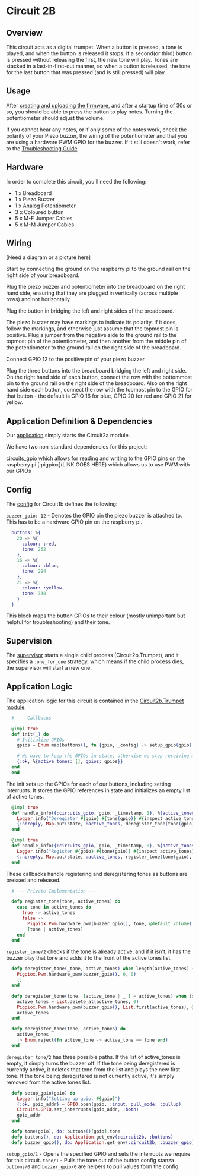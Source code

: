 # Circuit 2B

## Overview

This circuit acts as a digital trumpet.  When a button is pressed, a tone is played, and when the button is released it stops.  If a second(or third) button is pressed without releasing the first, the new tone will play.  Tones are stacked in a last-in-first-out manner, so when a button is released, the tone for the last button that was pressed (and is still pressed) will play.

## Usage

After [creating and uploading the firmware](../../FIRMWARE.md), and after a startup time of 30s or so, you should be able to press the button to play notes. Turning the potentiometer should adjust the volume.

If you cannot hear any notes, or if only some of the notes work, check the polarity of your Piezo buzzer, the wiring of the potentiometer and that you are using a hardware PWM GPIO for the buzzer. If it still doesn't work, refer to the [Troubleshooting Guide](../../TROUBLESHOOTING.md)

## Hardware

In order to complete this circuit, you'll need the following:

- 1 x Breadboard
- 1 x Piezo Buzzer
- 1 x Analog Potentiometer
- 3 x Coloured button
- 5 x M-F Jumper Cables
- 5 x M-M Jumper Cables

## Wiring

[Need a diagram or a picture here]

Start by connecting the ground on the raspberry pi to the ground rail on the right side of your breadboard.

Plug the piezo buzzer and potentiometer into the breadboard on the right hand side, ensuring that they are plugged in vertically (across multiple rows) and not horizontally.

Plug the button in bridging the left and right sides of the breadboard.

The piezo buzzer may have markings to indicate its polarity.  If it does, follow the markings, and otherwise just assume that the topmost pin is positive.  Plug a jumper from the negative side to the ground rail to the topmost pin of the potentiometer, and then another from the middle pin of the potentiometer to the ground rail on the right side of the breadboard.

Connect GPIO 12 to the positive pin of your piezo buzzer.

Plug the three buttons into the breadboard bridging the left and right side.  On the right hand side of each button, connect the row with the bottommost pin to the ground rail on the right side of the breadboard.  Also on the right hand side each button, connect the row with the topmost pin to the GPIO for that button - the default is GPIO 16 for blue, GPIO 20 for red and GPIO 21 for yellow.


## Application Definition & Dependencies

Our [application](./mix.exs) simply starts the Circuit2a module.

We have two non-standard dependencies for this project:

[circuits_gpio](https://hexdocs.pm/circuits_gpio/Circuits.GPIO.html) which allows for reading and writing to the GPIO pins on the raspberry pi
[:pigpiox](LINK GOES HERE) which allows us to use PWM with our GPIOs

## Config

The [config](./config/config.exs) for Circuit1b defines the following:

`buzzer_gpio: 12` - Denotes the GPIO pin the piezo buzzer is attached to.  This has to be a hardware GPIO pin on the raspberry pi.
```elixir
  buttons: %{
    20 => %{
      colour: :red,
      tone: 262
    },
    16 => %{
      colour: :blue,
      tone: 294
    },
    21 => %{
      colour: :yellow,
      tone: 330
    }
  }
```

This block maps the button GPIOs to their colour (mostly unimportant but helpful for troubleshooting) and their tone.

## Supervision

The [supervisor](./lib/supervisor.ex) starts a single child process (Circuit2b.Trumpet), and it specifies a `:one_for_one` strategy, which means if the child process dies, the supervisor will start a new one. 

## Application Logic

The application logic for this circuit is contained in the [Circuit2b.Trumpet module](./lib/trumpet.ex).


```elixir
  # --- Callbacks ---

  @impl true
  def init(_) do
    # Initialize GPIOs
    gpios = Enum.map(buttons(), fn {gpio, _config} -> setup_gpio(gpio) end)

    # We have to keep the GPIOs in state, otherwise we stop receiving messages!
    {:ok, %{active_tones: [], gpios: gpios}}
  end
  end
```

The init sets up the GPIOs for each of our buttons, including setting interrupts.  It stores the GPIO references in state and initializes an empty list of active tones.

```elixir
  @impl true
  def handle_info({:circuits_gpio, gpio, _timestamp, 1}, %{active_tones: active_tones} = state) do
    Logger.info("Deregister #{gpio} #{tone(gpio)} #{inspect active_tones}")
    {:noreply, Map.put(state, :active_tones, deregister_tone(tone(gpio), active_tones))}
  end

  @impl true
  def handle_info({:circuits_gpio, gpio, _timestamp, 0}, %{active_tones: active_tones} = state) do
    Logger.info("Register #{gpio} #{tone(gpio)} #{inspect active_tones}")
    {:noreply, Map.put(state, :active_tones, register_tone(tone(gpio), active_tones))}
  end
```

These callbacks handle registering and deregistering tones as buttons are pressed and released.

```elixir
  # --- Private Implementation ---

  defp register_tone(tone, active_tones) do
    case tone in active_tones do
      true -> active_tones
      false ->
        Pigpiox.Pwm.hardware_pwm(buzzer_gpio(), tone, @default_volume)
        [tone | active_tones]
    end
  end
```
`register_tone/2` checks if the tone is already active, and if it isn't, it has the buzzer play that tone and adds it to the front of the active tones list.

```elixir
  defp deregister_tone(_tone, active_tones) when length(active_tones) <= 1 do
    Pigpiox.Pwm.hardware_pwm(buzzer_gpio(), 0, 0)
    []
  end

  defp deregister_tone(tone, [active_tone | _ ] = active_tones) when tone == active_tone do
    active_tones = List.delete_at(active_tones, 0)
    Pigpiox.Pwm.hardware_pwm(buzzer_gpio(), List.first(active_tones), @default_volume)
    active_tones
  end

  defp deregister_tone(tone, active_tones) do
    active_tones
    |> Enum.reject(fn active_tone -> active_tone == tone end)
  end
```
`deregister_tone/2` has three possible paths.  If the list of active_tones is empty, it simply turns the buzzer off.  If the tone being deregistered is currently active, it deletes that tone from the list and plays the new first tone.  If the tone being deregistered is not currently active, it's simply removed from the active tones list.

```elixir
  defp setup_gpio(gpio) do
    Logger.info("Setting up gpio: #{gpio}")
    {:ok, gpio_addr} = GPIO.open(gpio, :input, pull_mode: :pullup)
    Circuits.GPIO.set_interrupts(gpio_addr, :both)
    gpio_addr
  end

  defp tone(gpio), do: buttons()[gpio].tone
  defp buttons(), do: Application.get_env(:circuit2b, :buttons)
  defp buzzer_gpio(), do: Application.get_env(:circuit2b, :buzzer_gpio)
```

`setup_gpio/1` - Opens the specified GPIO and sets the interrupts we require for this circuit.
`tone/1` - Pulls the tone out of the button config stanza
`buttons/0` and `buzzer_gpio/0` are helpers to pull values form the config.
